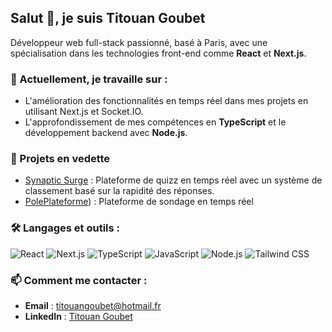 ## Salut 👋, je suis Titouan Goubet
Développeur web full-stack passionné, basé à Paris, avec une spécialisation dans les technologies front-end comme **React** et **Next.js**.

### 🌱 Actuellement, je travaille sur :
- L'amélioration des fonctionnalités en temps réel dans mes projets en utilisant Next.js et Socket.IO.
- L'approfondissement de mes compétences en **TypeScript** et le développement backend avec **Node.js**.

### 🌟 Projets en vedette
- [Synaptic Surge](https://github.com/Titouan-Goubet/SynapticSurge) : Plateforme de quizz en temps réel avec un système de classement basé sur la rapidité des réponses.
- [PolePlateforme](https://github.com/O-clock-Uranium/projet-poll_platform-front)) : Plateforme de sondage en temps réel

### 🛠️ Langages et outils :
![React](https://img.shields.io/badge/React-20232A?style=for-the-badge&logo=react&logoColor=61DAFB)
![Next.js](https://img.shields.io/badge/Next.js-000000?style=for-the-badge&logo=next.js&logoColor=white)
![TypeScript](https://img.shields.io/badge/TypeScript-007ACC?style=for-the-badge&logo=typescript&logoColor=white)
![JavaScript](https://img.shields.io/badge/JavaScript-F7DF1E?style=for-the-badge&logo=javascript&logoColor=black)
![Node.js](https://img.shields.io/badge/Node.js-339933?style=for-the-badge&logo=nodedotjs&logoColor=white)
![Tailwind CSS](https://img.shields.io/badge/TailwindCSS-38B2AC?style=for-the-badge&logo=tailwind-css&logoColor=white)

### 📫 Comment me contacter :
- **Email** : titouangoubet@hotmail.fr
- **LinkedIn** : [Titouan Goubet](https://www.linkedin.com/in/titouan-goubet-a1a3772a0/)
